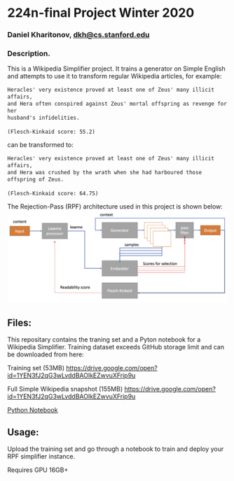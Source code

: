 # 224n-final Project Winter 2020

### Daniel Kharitonov, dkh@cs.stanford.edu

### Description.

This is a Wikipedia Simplifier project. It trains a generator on Simple English and attempts to use it to transform regular Wikipedia articles, for example:

```
Heracles' very existence proved at least one of Zeus' many illicit affairs, 
and Hera often conspired against Zeus' mortal offspring as revenge for her 
husband's infidelities.

(Flesch-Kinkaid score: 55.2)
```

can be transformed to:

```
Heracles' very existence proved at least one of Zeus' many illicit affairs, 
and Hera was crushed by the wrath when she had harboured those offspring of Zeus. 

(Flesch-Kinkaid score: 64.75)
```

The Rejection-Pass (RPF) architecture used in this project is shown below:
![alt text](https://github.com/volkfox/224n-final/blob/master/RPF.png "RPF architecture")

## Files:

This repositary contains the traning set and a Pyton notebook for a Wikipedia Simplifier.
Training dataset exceeds GitHub storage limit and can be downloaded from here:

Training set (53MB)
https://drive.google.com/open?id=1YEN3fJ2qG3wLvddBAOlkEZwvuXFrip9u

Full Simple Wikipedia snapshot (155MB)
https://drive.google.com/open?id=1YEN3fJ2qG3wLvddBAOlkEZwvuXFrip9u

[Python Notebook](https://github.com/volkfox/224n-final/blob/master/RPF_CS224n.ipynb)

## Usage:

Upload the training set and go through a notebook to train and deploy your RPF simplifier instance.

Requires GPU 16GB+



